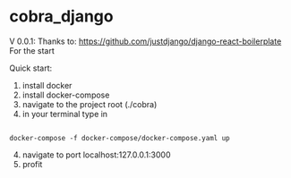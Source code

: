 # cobra_django

V 0.0.1:
Thanks to:
https://github.com/justdjango/django-react-boilerplate
For the start

Quick start:
1) install docker 
2) install docker-compose
2) navigate to the project root (./cobra) 
3) in your terminal type in
```

docker-compose -f docker-compose/docker-compose.yaml up

```
4) navigate to port localhost:127.0.0.1:3000
5) profit